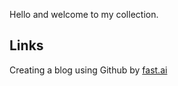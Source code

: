 Hello and welcome to my collection.

## Links


Creating a blog using Github by [fast.ai](https://www.fast.ai/2020/01/16/fast_template/)

